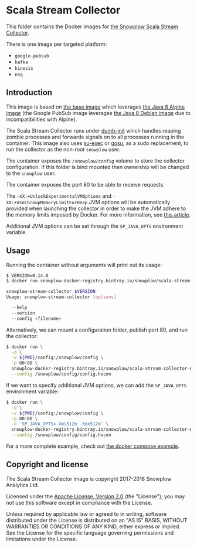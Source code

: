 # Scala Stream Collector

This folder contains the Docker images for [the Snowplow Scala Stream Collector][ssc].

There is one image per targeted platform:

- `google-pubsub`
- `kafka`
- `kinesis`
- `nsq`

## Introduction

This image is based on [the base image][base-image] which leverages
[the Java 8 Alpine image][alpine-image] (the Google PubSub image leverages
[the Java 8 Debian image][debian-image] due to incompatibilities with Alpine).

The Scala Stream Collector runs under [dumb-init][dumb-init] which handles reaping zombie processes
and forwards signals on to all processes running in the container. This image also uses
[su-exec][su-exec] or [gosu][gosu], as a sudo replacement, to run the collector as the non-root `snowplow` user.

The container exposes the `/snowplow/config` volume to store the collector configuration. If this
folder is bind mounted then ownership will be changed to the `snowplow` user.

The container exposes the port 80 to be able to receive requests.

The `-XX:+UnlockExperimentalVMOptions` and `-XX:+UseCGroupMemoryLimitForHeap` JVM options will be
automatically provided when launching the collector in order to make the JVM adhere to the memory
limits imposed by Docker. For more information, see [this article][jvm-docker-article].

Additional JVM options can be set through the `SP_JAVA_OPTS` environment variable.

## Usage

Running the container without arguments will print out its usage:

```bash
$ VERSION=0.14.0
$ docker run snowplow-docker-registry.bintray.io/snowplow/scala-stream-collector-nsq:${VERSION}

snowplow-stream-collector $VERSION
Usage: snowplow-stream-collector [options]

  --help
  --version
  --config <filename>
```

Alternatively, we can mount a configuration folder, publish port 80, and run the collector:

```bash
$ docker run \
  -d \
  -v ${PWD}/config:/snowplow/config \
  -p 80:80 \
  snowplow-docker-registry.bintray.io/snowplow/scala-stream-collector-nsq:${VERSION} \
  --config /snowplow/config/config.hocon
```

If we want to specify additional JVM options, we can add the `SP_JAVA_OPTS` environment variable:

```bash
$ docker run \
  -d \
  -v ${PWD}/config:/snowplow/config \
  -p 80:80 \
  -e 'SP_JAVA_OPTS=-Xms512m -Xmx512m' \
  snowplow-docker-registry.bintray.io/snowplow/scala-stream-collector-nsq:${VERSION} \
  --config /snowplow/config/config.hocon
```

For a more complete example, check out [the docker compose example][docker-compose-example].

## Copyright and license

The Scala Stream Collector image is copyright 2017-2018 Snowplow Analytics Ltd.

Licensed under the [Apache License, Version 2.0][license] (the "License");
you may not use this software except in compliance with the License.

Unless required by applicable law or agreed to in writing, software
distributed under the License is distributed on an "AS IS" BASIS,
WITHOUT WARRANTIES OR CONDITIONS OF ANY KIND, either express or implied.
See the License for the specific language governing permissions and
limitations under the License.

[base-image]: https://github.com/snowplow/snowplow-docker/tree/master/base
[docker-compose-example]: https://github.com/snowplow/snowplow-docker/tree/master/example
[alpine-image]: https://github.com/docker-library/openjdk/blob/master/8/jre/alpine/Dockerfile
[debian-image]: https://github.com/docker-library/openjdk/blob/master/8/jre/slim/Dockerfile

[ssc]: https://github.com/snowplow/snowplow/tree/master/2-collectors/scala-stream-collector
[dumb-init]: https://github.com/Yelp/dumb-init
[su-exec]: https://github.com/ncopa/su-exec
[gosu]: https://github.com/tianon/gosu

[jvm-docker-article]: https://blogs.oracle.com/java-platform-group/java-se-support-for-docker-cpu-and-memory-limits

[license]: http://www.apache.org/licenses/LICENSE-2.0
